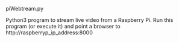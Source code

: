 piWebtream.py

Python3 program to stream live video from a Raspberry Pi. Run this program (or execute it) and point a browser to http://raspberryp_ip_address:8000


